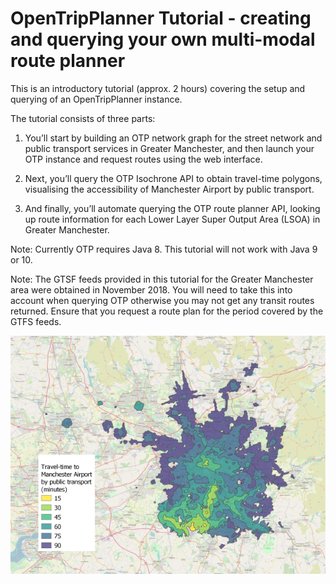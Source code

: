 # OpenTripPlanner Tutorial - creating and querying your own multi-modal route planner


This is an introductory tutorial (approx. 2 hours) covering the setup and querying of an OpenTripPlanner instance.

The tutorial consists of three parts:

1. You’ll start by building an OTP network graph for the street network and public transport services
in Greater Manchester, and then launch your OTP instance and request routes using the web
interface.

2. Next, you’ll query the OTP Isochrone API to obtain travel-time polygons, visualising the accessibility
of Manchester Airport by public transport.

3. And finally, you’ll automate querying the OTP route planner API, looking up route information for
each Lower Layer Super Output Area (LSOA) in Greater Manchester.

Note: Currently OTP requires Java 8. This tutorial will not work with Java 9 or 10.

Note: The GTSF feeds provided in this tutorial for the Greater Manchester area were obtained in November 2018. You will need to take this into account when querying OTP otherwise you may not get any transit routes returned. Ensure that you request a route plan for the period covered by the GTFS feeds.

![](/images/airport-isochrone-readme.png)



